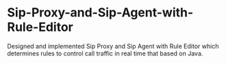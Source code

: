 # Sip-Proxy-and-Sip-Agent-with-Rule-Editor
Designed and implemented Sip Proxy and Sip Agent with Rule Editor which determines rules to control call traffic in real time that based on Java.
